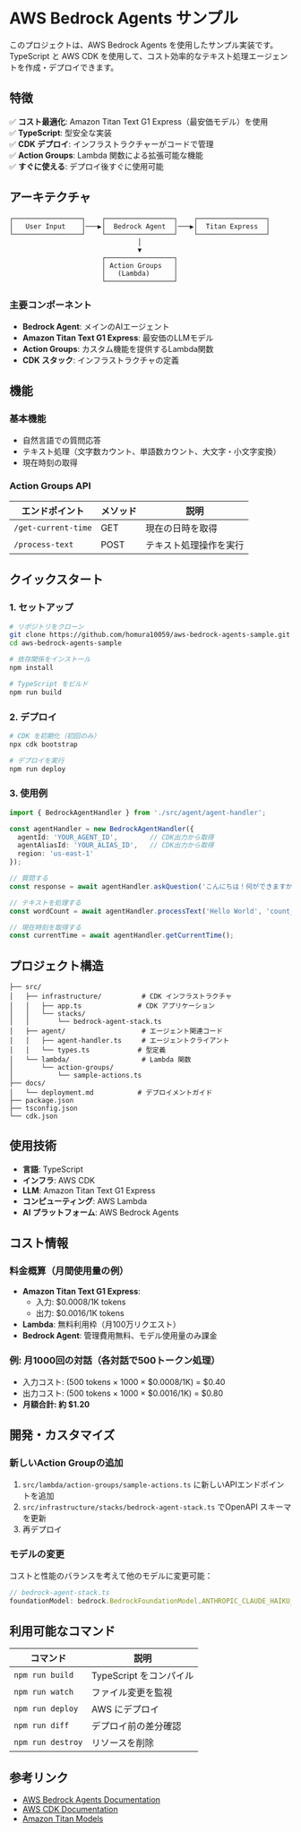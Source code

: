 # AWS Bedrock Agents サンプル

このプロジェクトは、AWS Bedrock Agents を使用したサンプル実装です。TypeScript と AWS CDK を使用して、コスト効率的なテキスト処理エージェントを作成・デプロイできます。

## 特徴

✅ **コスト最適化**: Amazon Titan Text G1 Express（最安価モデル）を使用  
✅ **TypeScript**: 型安全な実装  
✅ **CDK デプロイ**: インフラストラクチャーがコードで管理  
✅ **Action Groups**: Lambda 関数による拡張可能な機能  
✅ **すぐに使える**: デプロイ後すぐに使用可能  

## アーキテクチャ

```
┌─────────────────┐    ┌─────────────────┐    ┌─────────────────┐
│   User Input    │───▶│  Bedrock Agent  │───▶│  Titan Express  │
└─────────────────┘    └─────────────────┘    └─────────────────┘
                                │
                                ▼
                       ┌─────────────────┐
                       │ Action Groups   │
                       │   (Lambda)      │
                       └─────────────────┘
```

### 主要コンポーネント

- **Bedrock Agent**: メインのAIエージェント
- **Amazon Titan Text G1 Express**: 最安価のLLMモデル
- **Action Groups**: カスタム機能を提供するLambda関数
- **CDK スタック**: インフラストラクチャの定義

## 機能

### 基本機能
- 自然言語での質問応答
- テキスト処理（文字数カウント、単語数カウント、大文字・小文字変換）
- 現在時刻の取得

### Action Groups API
| エンドポイント | メソッド | 説明 |
|---------------|----------|------|
| `/get-current-time` | GET | 現在の日時を取得 |
| `/process-text` | POST | テキスト処理操作を実行 |

## クイックスタート

### 1. セットアップ

```bash
# リポジトリをクローン
git clone https://github.com/homura10059/aws-bedrock-agents-sample.git
cd aws-bedrock-agents-sample

# 依存関係をインストール
npm install

# TypeScript をビルド
npm run build
```

### 2. デプロイ

```bash
# CDK を初期化（初回のみ）
npx cdk bootstrap

# デプロイを実行
npm run deploy
```

### 3. 使用例

```typescript
import { BedrockAgentHandler } from './src/agent/agent-handler';

const agentHandler = new BedrockAgentHandler({
  agentId: 'YOUR_AGENT_ID',        // CDK出力から取得
  agentAliasId: 'YOUR_ALIAS_ID',   // CDK出力から取得
  region: 'us-east-1'
});

// 質問する
const response = await agentHandler.askQuestion('こんにちは！何ができますか？');

// テキストを処理する
const wordCount = await agentHandler.processText('Hello World', 'count_words');

// 現在時刻を取得する
const currentTime = await agentHandler.getCurrentTime();
```

## プロジェクト構造

```
├── src/
│   ├── infrastructure/          # CDK インフラストラクチャ
│   │   ├── app.ts              # CDK アプリケーション
│   │   └── stacks/
│   │       └── bedrock-agent-stack.ts
│   ├── agent/                   # エージェント関連コード
│   │   ├── agent-handler.ts     # エージェントクライアント
│   │   └── types.ts            # 型定義
│   └── lambda/                  # Lambda 関数
│       └── action-groups/
│           └── sample-actions.ts
├── docs/
│   └── deployment.md           # デプロイメントガイド
├── package.json
├── tsconfig.json
└── cdk.json
```

## 使用技術

- **言語**: TypeScript
- **インフラ**: AWS CDK
- **LLM**: Amazon Titan Text G1 Express
- **コンピューティング**: AWS Lambda
- **AI プラットフォーム**: AWS Bedrock Agents

## コスト情報

### 料金概算（月間使用量の例）
- **Amazon Titan Text G1 Express**: 
  - 入力: $0.0008/1K tokens
  - 出力: $0.0016/1K tokens
- **Lambda**: 無料利用枠（月100万リクエスト）
- **Bedrock Agent**: 管理費用無料、モデル使用量のみ課金

### 例: 月1000回の対話（各対話で500トークン処理）
- 入力コスト: (500 tokens × 1000 × $0.0008/1K) = $0.40
- 出力コスト: (500 tokens × 1000 × $0.0016/1K) = $0.80
- **月額合計: 約 $1.20**

## 開発・カスタマイズ

### 新しいAction Groupの追加

1. `src/lambda/action-groups/sample-actions.ts` に新しいAPIエンドポイントを追加
2. `src/infrastructure/stacks/bedrock-agent-stack.ts` でOpenAPI スキーマを更新
3. 再デプロイ

### モデルの変更

コストと性能のバランスを考えて他のモデルに変更可能：

```typescript
// bedrock-agent-stack.ts
foundationModel: bedrock.BedrockFoundationModel.ANTHROPIC_CLAUDE_HAIKU_V1_0, // より高性能
```

## 利用可能なコマンド

| コマンド | 説明 |
|----------|------|
| `npm run build` | TypeScript をコンパイル |
| `npm run watch` | ファイル変更を監視 |
| `npm run deploy` | AWS にデプロイ |
| `npm run diff` | デプロイ前の差分確認 |
| `npm run destroy` | リソースを削除 |


## 参考リンク

- [AWS Bedrock Agents Documentation](https://docs.aws.amazon.com/bedrock/latest/userguide/agents.html)
- [AWS CDK Documentation](https://docs.aws.amazon.com/cdk/)
- [Amazon Titan Models](https://docs.aws.amazon.com/bedrock/latest/userguide/titan-models.html)